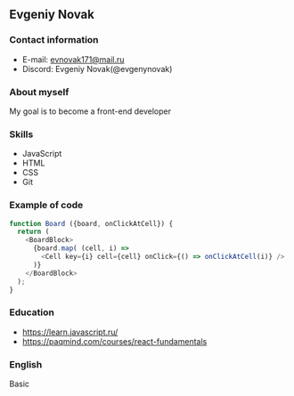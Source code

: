 ## Evgeniy Novak
### Contact information
* E-mail:  evnovak171@mail.ru
* Discord: Evgeniy Novak(@evgenynovak)

### About myself
My goal is to become a front-end developer

### Skills
* JavaScript
* HTML
* CSS
* Git

### Example of code

```javascript
function Board ({board, onClickAtCell}) {
  return (
    <BoardBlock>
      {board.map( (cell, i) =>
        <Cell key={i} cell={cell} onClick={() => onClickAtCell(i)} />
      )}
    </BoardBlock>
  );
}
```

### Education
* https://learn.javascript.ru/
* https://paqmind.com/courses/react-fundamentals

### English
Basic

